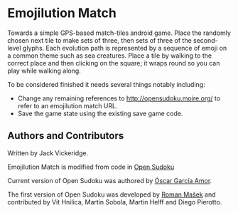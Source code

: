# Emojilution Match

Towards a simple GPS-based match-tiles android game. Place the randomly chosen next tile to make sets of three, then sets of three of the second-level glyphs. Each evolution path is represented by a sequence of emoji on a common theme such as sea creatures. Place a tile by walking to the correct place and then clicking on the square; it wraps round so you can play while walking along.

To be considered finished it needs several things notably including:

* Change any remaining references to http://opensudoku.moire.org/ to refer to an emojilution match URL.
* Save the game state using the existing save game code.

## Authors and Contributors

Written by Jack Vickeridge.

Emojilution Match is modified from code in [Open Sudoku](http://opensudoku.moire.org/)

Current version of Open Sudoku was authored by [Óscar García Amor](http://ogarcia.me).

The first version of Open Sudoku was developed by [Roman Mašek](https://github.com/romario333) and contributed by Vit Hnilica, Martin Sobola, Martin Helff and Diego Pierotto.